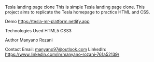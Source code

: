 Tesla landing page clone
This is simple Tesla landing page clone. This project aims to replicate the Tesla homepage to practice HTML and CSS.

Demo
https://tesla-mr-platform.netlify.app

Technologies Used
HTML5
CSS3

Author
Manyano Rozani

Contact
Email: manyano97@outlook.com
LinkedIn: https://www.linkedin.com/in/manyano-rozani-761a52139/
